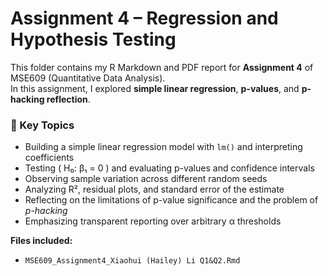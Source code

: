# Assignment 4 – Regression and Hypothesis Testing

This folder contains my R Markdown and PDF report for **Assignment 4** of MSE609 (Quantitative Data Analysis).  
In this assignment, I explored **simple linear regression**, **p-values**, and **p-hacking reflection**.

### 🧠 Key Topics
- Building a simple linear regression model with `lm()` and interpreting coefficients
- Testing \( H₀: β₁ = 0 \) and evaluating p-values and confidence intervals
- Observing sample variation across different random seeds
- Analyzing R², residual plots, and standard error of the estimate
- Reflecting on the limitations of p-value significance and the problem of *p-hacking*
- Emphasizing transparent reporting over arbitrary α thresholds

**Files included:**
- `MSE609_Assignment4_Xiaohui (Hailey) Li Q1&Q2.Rmd`
